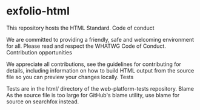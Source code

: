 # exfolio-html
 
This repository hosts the HTML Standard.
Code of conduct

We are committed to providing a friendly, safe and welcoming environment for all. Please read and respect the WHATWG Code of Conduct.
Contribution opportunities

We appreciate all contributions, see the guidelines for contributing for details, including information on how to build HTML output from the source file so you can preview your changes locally.
Tests

Tests are in the html/ directory of the web-platform-tests repository.
Blame
As the source file is too large for GitHub's blame utility, use blame for source on searchfox instead.
